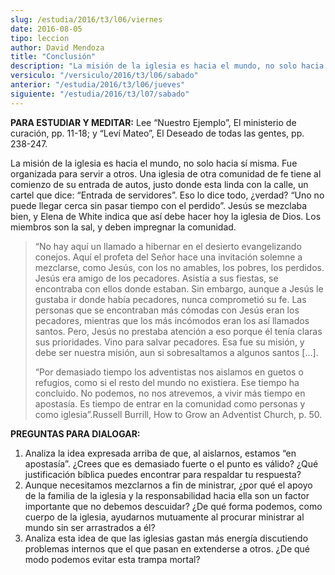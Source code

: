 ```yaml
---
slug: /estudia/2016/t3/l06/viernes
date: 2016-08-05
tipo: leccion
author: David Mendoza
title: "Conclusión"
description: "La misión de la iglesia es hacia el mundo, no solo hacia sí misma. Fue  organizada para servir a otros. Una iglesia de otra comunidad de fe tiene al  comienzo de su entrada de autos, justo donde esta linda con la calle, un cartel  que dice: “Entrada de servidores”."
versiculo: "/versiculo/2016/t3/l06/sabado"
anterior: "/estudia/2016/t3/l06/jueves"
siguiente: "/estudia/2016/t3/l07/sabado"
---
```


**PARA ESTUDIAR Y MEDITAR:** Lee “Nuestro Ejemplo”, El ministerio de curación, pp. 11-18; y “Leví Mateo”, El Deseado de todas las gentes, pp. 238-247.

La misión de la iglesia es hacia el mundo, no solo hacia sí misma. Fue organizada para servir a otros. Una iglesia de otra comunidad de fe tiene al comienzo de su entrada de autos, justo donde esta linda con la calle, un cartel que dice: “Entrada de servidores”. Eso lo dice todo, ¿verdad?
“Uno no puede llegar cerca sin pasar tiempo con el perdido”. Jesús se mezclaba bien, y Elena de White indica que así debe hacer hoy la iglesia de Dios. Los miembros son la sal, y deben impregnar la comunidad.

> “No hay aquí un llamado a hibernar en el desierto evangelizando conejos. Aquí el profeta del Señor hace una invitación solemne a mezclarse, como Jesús, con los no amables, los pobres, los perdidos. Jesús era amigo de los pecadores. Asistía a sus fiestas, se encontraba con ellos donde estaban. Sin embargo, aunque a Jesús le gustaba ir donde había pecadores, nunca comprometió su fe. Las personas que se encontraban más cómodas con Jesús eran los pecadores, mientras que los más incómodos eran los así llamados santos. Pero, Jesús no prestaba atención a eso porque él tenía claras sus prioridades. Vino para salvar pecadores. Esa fue su misión, y debe ser nuestra misión, aun si sobresaltamos a algunos santos [...].
>
> “Por demasiado tiempo los adventistas nos aislamos en guetos o refugios, como si el resto del mundo no existiera. Ese tiempo ha concluido. No podemos, no nos atrevemos, a vivir más tiempo en apostasía. Es tiempo de entrar en la comunidad como personas y como iglesia”.Russell Burrill, How to Grow an Adventist Church, p. 50.

**PREGUNTAS PARA DIALOGAR:**

1. Analiza la idea expresada arriba de que, al aislarnos, estamos “en apostasía”. ¿Crees que es demasiado fuerte o el punto es válido? ¿Qué justificación bíblica puedes encontrar para respaldar tu respuesta?
2. Aunque necesitamos mezclarnos a fin de ministrar, ¿por qué el apoyo de la familia de la iglesia y la responsabilidad hacia ella son un factor importante que no debemos descuidar? ¿De qué forma podemos, como cuerpo de la iglesia, ayudarnos mutuamente al procurar ministrar al mundo sin ser arrastrados a él?
3. Analiza esta idea de que las iglesias gastan más energía discutiendo problemas internos que el que pasan en extenderse a otros. ¿De qué modo podemos evitar esta trampa mortal?
